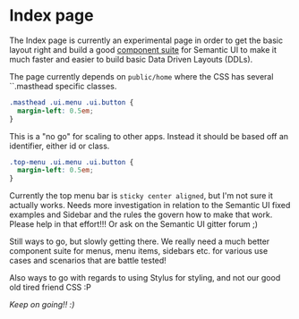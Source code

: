 Index page
==========

The Index page is currently an experimental page in order to get the basic layout right and build a good [component suite](https://github.com/kristianmandrup/marko-semantic-ui-taglibs) for Semantic UI to make it much faster and easier to build basic Data Driven Layouts (DDLs).

The page currently depends on `public/home` where the CSS has several \``.masthead specific classes.

```css
.masthead .ui.menu .ui.button {
  margin-left: 0.5em;
}
```

This is a "no go" for scaling to other apps. Instead it should be based off an identifier, either id or class.

```css
.top-menu .ui.menu .ui.button {
  margin-left: 0.5em;
}
```

Currently the top menu bar is `sticky center aligned`, but I'm not sure it actually works. Needs more investigation in relation to the Semantic UI fixed examples and Sidebar and the rules the govern how to make that work. Please help in that effort!!! Or ask on the Semantic UI gitter forum ;)

Still ways to go, but slowly getting there. We really need a much better component suite for menus, menu items, sidebars etc. for various use cases and scenarios that are battle tested!

Also ways to go with regards to using Stylus for styling, and not our good old tired friend CSS :P

*Keep on going!! :)*
